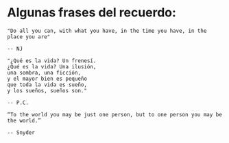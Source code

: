 # Algunas frases del recuerdo:

```{epigraph}
"Do all you can, with what you have, in the time you have, in the place you are"

-- NJ
```


```{epigraph}
"¿Qué es la vida? Un frenesí.
¿Qué es la vida? Una ilusión,
una sombra, una ficción,
y el mayor bien es pequeño 
que toda la vida es sueño,
y los sueños, sueños son."

-- P.C.
```

```{epigraph}
“To the world you may be just one person, but to one person you may be the world.”

-- Snyder
```